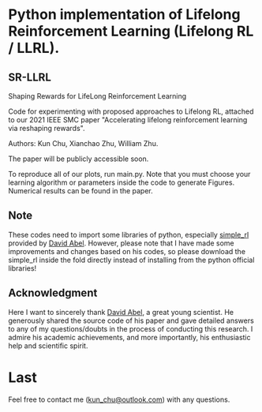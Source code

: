 # Python implementation of Lifelong Reinforcement Learning (Lifelong RL / LLRL). 

## SR-LLRL
Shaping Rewards for LifeLong Reinforcement Learning

Code for experimenting with proposed approaches to Lifelong RL, attached to our 2021 IEEE SMC paper "Accelerating lifelong reinforcement learning via reshaping rewards".

Authors: Kun Chu, Xianchao Zhu, William Zhu.

The paper will be publicly accessible soon.

To reproduce all of our plots, run main.py. Note that you must choose your learning algorithm or parameters inside the code to generate Figures. Numerical results can be found in the paper.

## Note
These codes need to import some libraries of python, especially [simple_rl](https://github.com/david-abel/simple_rl) provided by [David Abel](https://github.com/david-abel). However, please note that I have made some improvements and changes based on his codes, so please download the simple_rl inside the fold directly instead of installing from the python official libraries!

## Acknowledgment

Here I want to sincerely thank [David Abel](https://david-abel.github.io/), a great young scientist. He generously shared the source code of his paper and gave detailed answers to any of my questions/doubts in the process of conducting this research. I admire his academic achievements, and more importantly, his enthusiastic help and scientific spirit.

# Last

Feel free to contact me (kun_chu@outlook.com) with any questions.